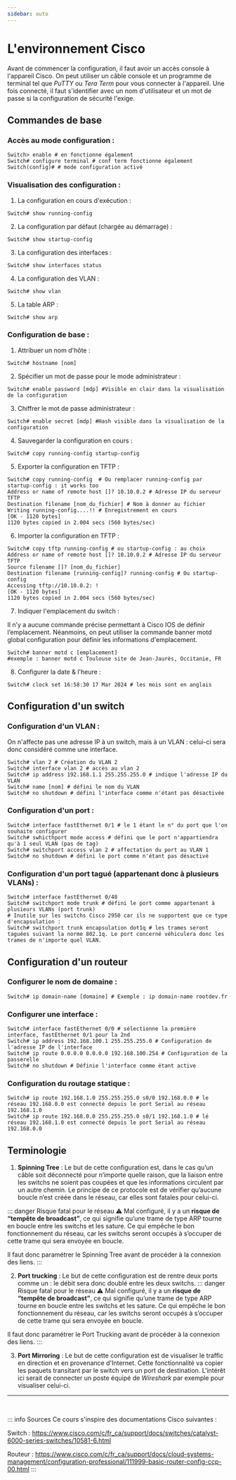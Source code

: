 ```yaml
---
sidebar: auto
---
```

# L'environnement Cisco
<Badge type="tip" text="Rédigé le 17/03/2024" />
<Badge type="warning" text="En cours de rédaction" />

Avant de commencer la configuration, il faut avoir un accès console à l'appareil Cisco. On peut utiliser un câble console et un programme de terminal tel que *PuTTY* ou *Tera Term* pour vous connecter à l'appareil. Une fois connecté, il faut s'identifier avec un nom d'utilisateur et un mot de passe si la configuration de sécurité l'exige.

## Commandes de base

### Accès au mode configuration :
```shell
Switch> enable # en fonctionne également
Switch# configure terminal # conf term fonctionne également
Switch(config)# # mode configuration activé
```

### Visualisation des configuration :

1. La configuration en cours d'exécution :

```shell
Switch# show running-config
```

2. La configuration par défaut (chargée au démarrage) :

```shell
Switch# show startup-config 
```

3. La configuration des interfaces :

```shell
Switch# show interfaces status
```

4. La configuration des VLAN :

```shell
Switch# show vlan
```
5. La table ARP :

```shell
Switch# show arp 
```

### Configuration de base :

1. Attribuer un nom d'hôte :

```shell
Switch# hostname [nom]
```

2. Spécifier un mot de passe pour le mode administrateur :

```shell
Switch# enable password [mdp] #Visible en clair dans la visualisation de la configuration
```

3. Chiffrer le mot de passe administrateur :

```shell
Switch# enable secret [mdp] #Hash visible dans la visualisation de la configuration
```

4. Sauvegarder la configuration en cours :

```shell
Switch# copy running-config startup-config
```

5. Exporter la configuration en TFTP :

```shell
Switch# copy running-config  # Ou remplacer running-config par startup-config : it works too
Address or name of remote host []? 10.10.0.2 # Adresse IP du serveur TFTP
Destination filename [nom_du_fichier] # Nom à donner au fichier
Writing running-config....!! # Enregistrement en cours
[OK - 1120 bytes]
1120 bytes copied in 2.004 secs (560 bytes/sec)
```

6. Importer la configuration en TFTP :

```shell
Switch# copy tftp running-config # ou startup-config : au choix
Address or name of remote host []? 10.10.0.2 # Adresse IP du serveur TFTP
Source filename []? [nom_du_fichier]
Destination filename [running-config]? running-config # Ou startup-config
Accessing tftp://10.10.0.2: !
[OK - 1120 bytes]
1120 bytes copied in 2.004 secs (560 bytes/sec)
```

7. Indiquer l'emplacement du switch :

Il n’y a aucune commande précise permettant à Cisco IOS de définir l’emplacement. Néanmoins, on peut utiliser la commande banner motd global configuration pour définir les informations d'emplacement.

```shell
Switch# banner motd c [emplacement]
#exemple : banner motd c Toulouse site de Jean-Jaurès, Occitanie, FR
```

8. Configurer la date & l'heure :

```shell
Switch# clock set 16:58:30 17 Mar 2024 # les mois sont en anglais
```


## Configuration d'un switch

### Configuration d'un VLAN :

On n'affecte pas une adresse IP à un switch, mais à un VLAN : celui-ci sera donc considéré comme une interface.

```shell
Switch# vlan 2 # Création du VLAN 2
Switch# interface vlan 2 # accès au vlan 2
Switch# ip address 192.168.1.1 255.255.255.0 # indique l'adresse IP du VLAN
Switch# name [nom] # défini le nom du VLAN
Switch# no shutdown # défini l'interface comme n'étant pas désactivée
```

### Configuration d'un port :

```shell
Switch# interface fastEthernet 0/1 # le 1 étant le n° du port que l'on souhaite configurer 
Switch# swhicthport mode access # défini que le port n'appartiendra qu'à 1 seul VLAN (pas de tag)
Switch# switchport access vlan 2 # affectation du port au VLAN 1
Switch# no shutdown # défini le port comme n'étant pas désactivé
```

### Configuration d'un port tagué (appartenant donc à plusieurs VLANs) :

```shell
Switch# interface fastEthernet 0/48
Switch# switchport mode trunk # défini le port comme appartenant à plusieurs VLANs (port trunk)
# Inutile sur les switchs Cisco 2950 car ils ne supportent que ce type d'encapsulation :
Switch# switchport trunk encapsulation dot1q # les trames seront taguées suivant la norme 802.1q. Le port concerné véhiculera donc les trames de n'importe quel VLAN. 
```

## Configuration d'un routeur

### Configurer le nom de domaine :

```shell
Switch# ip domain-name [domaine] # Exemple : ip domain-name rootdev.fr
```

### Configurer une interface :

```shell
Switch# interface fastEthernet 0/0 # sélectionne la première interface, fastEthernet 0/1 pour la 2nd
Switch# ip address 192.168.100.1 255.255.255.0 # Configuration de l'adresse IP de l'interface
Switch# ip route 0.0.0.0 0.0.0.0 192.168.100.254 # Configuration de la passerelle
Switch# no shutdown # Définie l'interface comme étant active
```

### Configuration du routage statique :

```shell
Switch# ip route 192.168.1.0 255.255.255.0 s0/0 192.168.0.0 # le réseau 192.168.0.0 est connecté depuis le port Serial au réseau 192.168.1.0
Switch# ip route 192.168.0.0 255.255.255.0 s0/1 192.168.1.0 # lé réseau 192.168.1.0 est connecté depuis le port Serial au réseau 192.168.0.0
```

## Terminologie

1. **Spinning Tree** : Le but de cette configuration est, dans le cas qu’un câble soit déconnecté pour n‘importe quelle raison, que la liaison entre les switchs ne soient pas coupées et que les informations circulent par un autre chemin. Le principe de ce protocole est de vérifier qu’aucune boucle n’est créée dans le réseau, car elles sont fatales pour celui-ci.

::: danger Risque fatal pour le réseau ⚠️
Mal configuré, il y a un **risque de “tempête de broadcast”**, ce qui signifie qu’une trame de type ARP tourne en boucle entre les switchs et les sature. Ce qui empêche le bon fonctionnement du réseau, car les switchs seront occupés à s’occuper de cette trame qui sera envoyée en boucle.

Il faut donc paramétrer le Spinning Tree avant de procéder à la connexion des liens.
:::

2. **Port trucking** : Le but de cette configuration est de rentre deux ports comme un : le débit sera donc doublé entre les deux switchs.
::: danger Risque fatal pour le réseau ⚠️
Mal configuré, il y a un **risque de “tempête de broadcast”**, ce qui signifie qu’une trame de type ARP tourne en boucle entre les switchs et les sature. Ce qui empêche le bon fonctionnement du réseau, car les switchs seront occupés à s’occuper de cette trame qui sera envoyée en boucle.

Il faut donc paramétrer le Port Trucking avant de procéder à la connexion des liens.
:::

3. **Port Mirroring** : Le but de cette configuration est de visualiser le traffic en direction et en provenance d'Internet. Cette fonctionnalité va copier les paquets transitant par le switch vers un port de destination. L'intérêt ici serait de connecter un poste équipé de *Wireshark* par exemple pour visualiser celui-ci.

<hr>
<br>

::: info Sources
Ce cours s'inspire des documentations Cisco suivantes :

Switch : https://www.cisco.com/c/fr_ca/support/docs/switches/catalyst-6000-series-switches/10581-6.html

Routeur : https://www.cisco.com/c/fr_ca/support/docs/cloud-systems-management/configuration-professional/111999-basic-router-config-ccp-00.html
:::
